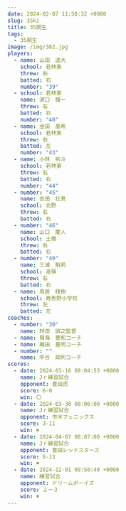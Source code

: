 ```yaml
---
date: 2024-02-07 11:58:32 +0900
slug: 35ki
title: 35期生
tags:
  - 35期生
image: /img/382.jpg
players:
  - name: 山田　遥大
    school: 若林東
    threw: 右
    batted: 右
    number: "39"
  - school: 若林東
    name: 濱口　榎一
    threw: 右
    batted: 右
    number: "40"
  - name: 金田　凰希
    school: 若林東
    threw: 右
    batted: 左
    number: "43"
  - name: 小林　祐斗
    school: 若林東
    threw: 右
    batted: 右
    number: "44"
  - number: "45"
    name: 吉田　壮真
    school: 北野
    threw: 右
    batted: 右
  - number: "46"
    name: 山口　慶人
    school: 土橋
    threw: 右
    batted: 右
  - number: "49"
    name: 三浦　魁莉
    school: 高嶺
    threw: 右
    batted: 右
  - name: 鳥居　稜樹
    school: 寿恵野小学校
    threw: 左
    batted: 左
coaches:
  - number: "30"
    name: 林田　誠之監督
  - name: 鴛海　豊和コーチ
  - name: 織田　豊明コーチ
  - number: ""
    name: 中谷　政則コーチ
scores:
  - date: 2024-03-16 08:04:53 +0000
    name: Jｒ練習試合
    opponent: 豊田虎
    score: 6-0
    win: 〇
  - date: 2024-03-30 08:06:00 +0000
    name: Jｒ練習試合
    opponent: 市木フェニックス
    score: 3-11
    win: ✖
  - date: 2024-04-07 08:07:00 +0000
    name: Jｒ練習試合
    opponent: 豊田レッドスターズ
    score: 6-13
    win: ✖
  - date: 2024-12-01 09:50:40 +0000
    name: 練習試合
    opponent: ドリームボーイズ
    score: ２ー３
    win: ✖
---
```

